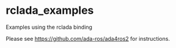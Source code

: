 # rclada_examples
Examples using the rclada binding

Please see https://github.com/ada-ros/ada4ros2 for instructions.
